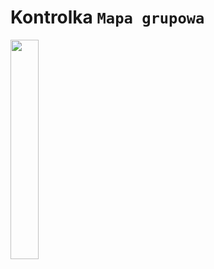 # Kontrolka `Mapa grupowa`

<img class="border rounded shadow mt-1 mb-3" width="30%" src="/api/file?path=signomix-documentation/features/dashboards/multimap.png">